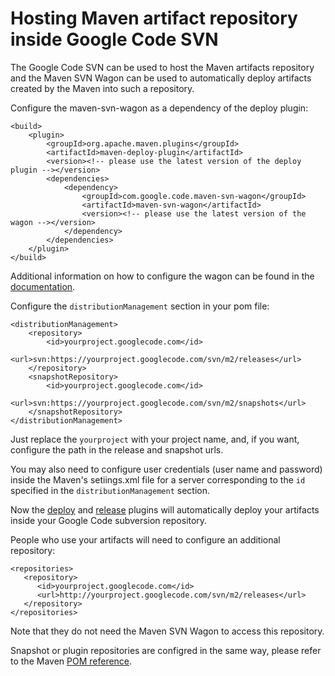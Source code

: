 # Hosting Maven artifact repository inside Google Code SVN #

The Google Code SVN can be used to host the Maven artifacts repository and the Maven SVN Wagon can be used to automatically deploy artifacts created by the Maven into such a repository.

Configure the maven-svn-wagon as a dependency of the deploy plugin:
```
<build>
    <plugin>
        <groupId>org.apache.maven.plugins</groupId>
        <artifactId>maven-deploy-plugin</artifactId>
        <version><!-- please use the latest version of the deploy plugin --></version>
        <dependencies>
            <dependency>
                <groupId>com.google.code.maven-svn-wagon</groupId>
                <artifactId>maven-svn-wagon</artifactId>
                <version><!-- please use the latest version of the wagon --></version>
            </dependency>
        </dependencies>
    </plugin>
</build>
```
Additional information on how to configure the wagon can be found in the [documentation](http://maven-svn-wagon.googlecode.com/svn/site/index.html).

Configure the `distributionManagement` section in your pom file:

```
<distributionManagement>
    <repository>
        <id>yourproject.googlecode.com</id>
        <url>svn:https://yourproject.googlecode.com/svn/m2/releases</url>
    </repository>
    <snapshotRepository>
        <id>yourproject.googlecode.com</id>
        <url>svn:https://yourproject.googlecode.com/svn/m2/snapshots</url>
    </snapshotRepository>
</distributionManagement>
```

Just replace the `yourproject` with your project name, and, if you want, configure the path in the release and snapshot urls.

You may also need to configure user credentials (user name and password) inside the Maven's setiings.xml file for a server corresponding to the `id` specified in the `distributionManagement` section.

Now the [deploy](http://maven.apache.org/plugins/maven-deploy-plugin/) and [release](http://maven.apache.org/plugins/maven-release-plugin/) plugins will automatically deploy your artifacts inside your Google Code subversion repository.

People who use your artifacts will need to configure an additional repository:

```
<repositories>
   <repository>
      <id>yourproject.googlecode.com</id>
      <url>http://yourproject.googlecode.com/svn/m2/releases</url>
   </repository>
</repositories>
```

Note that they do not need the Maven SVN Wagon to access this repository.

Snapshot or plugin repositories are configred in the same way, please refer to the Maven [POM reference](http://maven.apache.org/pom.html#Repositories).